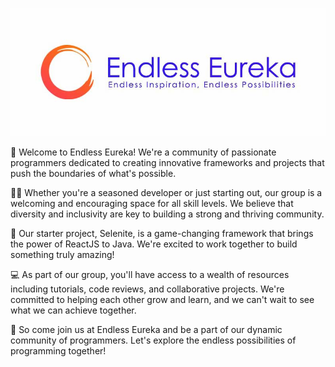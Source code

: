 <p align="center"><img src="https://raw.githubusercontent.com/endless-eureka/.github/main/profile/ele2.jpg"/></p>
👋 Welcome to Endless Eureka! We're a community of passionate programmers dedicated to creating innovative frameworks and projects that push the boundaries of what's possible.

👨‍💻 Whether you're a seasoned developer or just starting out, our group is a welcoming and encouraging space for all skill levels. We believe that diversity and inclusivity are key to building a strong and thriving community.

🚀 Our starter project, Selenite, is a game-changing framework that brings the power of ReactJS to Java. We're excited to work together to build something truly amazing!

💻 As part of our group, you'll have access to a wealth of resources including tutorials, code reviews, and collaborative projects. We're committed to helping each other grow and learn, and we can't wait to see what we can achieve together.

🤝 So come join us at Endless Eureka and be a part of our dynamic community of programmers. Let's explore the endless possibilities of programming together!
